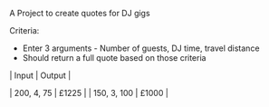 A Project to create quotes for DJ gigs

Criteria:
* Enter 3 arguments - Number of guests, DJ time, travel distance
* Should return a full quote based on those criteria

| Input | Output |
<!-- | ------------ | ------- | -->
| 200, 4, 75  | £1225 |
| 150, 3, 100 | £1000 |